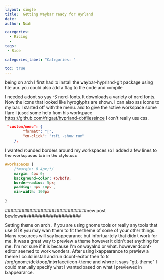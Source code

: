 ```yaml
---
layout: single
title:  Getting Waybar ready for Hyrland
date:   
author: Noah

categories: 
  - Ricing
  - 
tags: 
 - Rice

categories_label: "Categories: "

toc: true
---
```


being on arch I first had to install the waybar-hyprland-git package using hte aur. you could also add a flag to the code and compile

I needed a dont so yay -S nerd-fonts. It downloads a variety of nerd fonts.
Now the icons that looked like hyroglyphs are shown. I can also ass icons to my bar. I
started off with the menu. and to give the active workspace some flare I jused some help from his workspace https://github.com/frigaut/hyprland-dotfilessince I don't really use css.

~~~ json
 "custom/menu": {
        "format": "",
        "on-click": "rofi -show run"
    },
~~~

I wanted rounded borders around my workspaces so I added a few lines to the workspaces tab in the style.css
~~~css
#workspaces {
    /*margin: 0 4px;*/
    margin: 4px 0;
    background-color: #b7bdf8;
    border-radius: 5px;
    padding: 0px 10px ;
    min-width: 100px
   
}

~~~


















##############################new post bewlow######################

Setting theme on arch . If you are using gnome tools or really any tools that use GTK you may wan tthem to fit the theme of some of your other things. Many resources will say lxappearance but infortuantely that didn't work for me. It was a great way to preview a theme however it didn't set anything for me. I'm not sure if it is because I'm on wayalnd or what. however dconf-editor seemed to work wonders. 
After using lxappearance to preview a theme I could install and run dconf-editor then fo to /org/gnome/dektoop/interface/icon-theme and where it says "gtk-theme" I could manually specify what I wanted based on what I previewed in lxappearance.